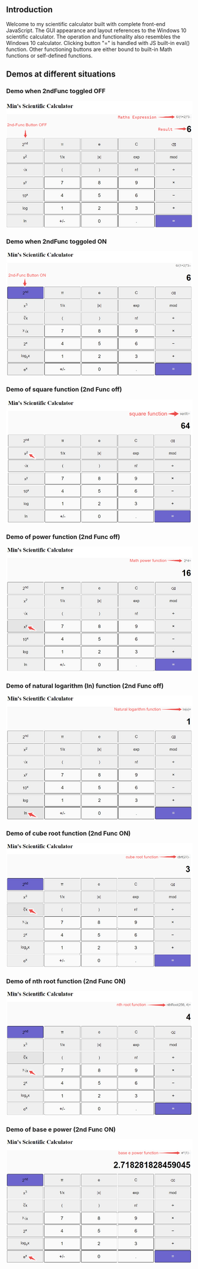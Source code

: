 ## Introduction
Welcome to my scientific calculator built with complete front-end JavaScript. The GUI appearance and layout references to the Windows 10 scientific calculator.
The operation and functionality also resembles the Windows 10 calculator. Clicking button "=" is handled with JS built-in eval() function. Other functioning buttons are either bound to built-in Math functions or self-defined functions.

## Demos at different situations
### Demo when 2ndFunc toggled OFF
![2ndFuncOFF](./img/2ndFunc_off.png)
### Demo when 2ndFunc toggoled ON
![2ndFuncON](./img/2ndFunc_on.png)
### Demo of square function (2nd Func off)
![square](./img/square.png)
### Demo of power function (2nd Func off)
![power](./img/power.png)
### Demo of natural logarithm (ln) function (2nd Func off)
![ln](./img/ln.png)
### Demo of cube root function (2nd Func ON)
![cubeRoot](./img/cube_root.png)
### Demo of nth root function (2nd Func ON)
![cubeRoot](./img/nth_root.png)
### Demo of base e power (2nd Func ON)
![baseEPower](./img/base_e_power.png)






